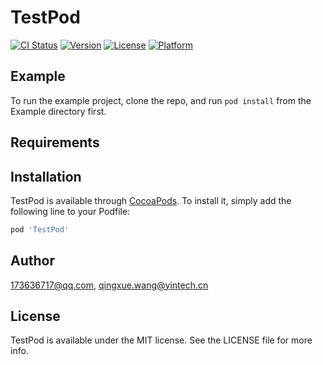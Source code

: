 # TestPod

[![CI Status](https://img.shields.io/travis/173636717@qq.com/TestPod.svg?style=flat)](https://travis-ci.org/173636717@qq.com/TestPod)
[![Version](https://img.shields.io/cocoapods/v/TestPod.svg?style=flat)](https://cocoapods.org/pods/TestPod)
[![License](https://img.shields.io/cocoapods/l/TestPod.svg?style=flat)](https://cocoapods.org/pods/TestPod)
[![Platform](https://img.shields.io/cocoapods/p/TestPod.svg?style=flat)](https://cocoapods.org/pods/TestPod)

## Example

To run the example project, clone the repo, and run `pod install` from the Example directory first.

## Requirements

## Installation

TestPod is available through [CocoaPods](https://cocoapods.org). To install
it, simply add the following line to your Podfile:

```ruby
pod 'TestPod'
```

## Author

173636717@qq.com, qingxue.wang@yintech.cn

## License

TestPod is available under the MIT license. See the LICENSE file for more info.

